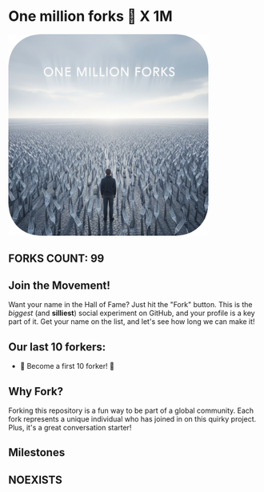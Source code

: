 # One million forks 🍴 X 1M

<img src="image.png" alt="Forks" width="400"/>

## FORKS COUNT: 99

## Join the Movement!

Want your name in the Hall of Fame? Just hit the "Fork" button. This is the _biggest_ (and __silliest__) social experiment on GitHub, and your profile is a key part of it. Get your name on the list, and let's see how long we can make it!

## Our last 10 forkers:

- 💫 Become a first 10 forker! 💫

## Why Fork?
Forking this repository is a fun way to be part of a global community. Each fork represents a unique individual who has joined in on this quirky project. Plus, it's a great conversation starter!

## Milestones

## NOEXISTS 
 
